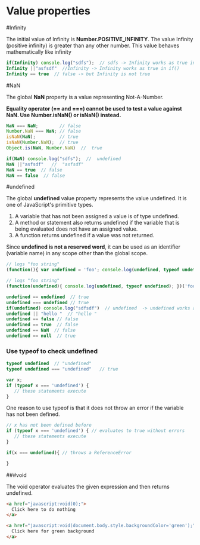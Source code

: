 Value properties
================

#Infinity

The initial value of Infinity is **Number.POSITIVE_INFINITY**. The value Infinity (positive infinity) is greater than any other number. This value behaves mathematically like infinity

```js
if(Infinity) console.log("sdfs");  // sdfs -> Infinity works as true in if()
Infinity ||"asfsdf"  //Infinity -> Infinity works as true in if()
Infinity == true  // false -> but Infinity is not true
```

#NaN

The global **NaN** property is a value representing Not-A-Number.

**Equality operator (== and ===) cannot be used to test a value against NaN. Use Number.isNaN() or isNaN() instead.**

```js
NaN === NaN;        // false
Number.NaN === NaN; // false
isNaN(NaN);         // true
isNaN(Number.NaN);  // true
Object.is(NaN, Number.NaN)  //  true

if(NaN) console.log("sdfs");  //  undefined
NaN ||"asfsdf"   //  "asfsdf"
NaN == true  // false
NaN == false  // false
```

#undefined

The global **undefined** value property represents the value undefined. It is one of JavaScript's primitive types.


1. A variable that has not been assigned a value is of type undefined. 
2. A method or statement also returns undefined if the variable that is being evaluated does not have an assigned value. 
3. A function returns undefined if a value was not returned.

Since **undefined is not a reserved word**, it can be used as an identifier (variable name) in any scope other than the global scope.

```js
// logs "foo string"
(function(){ var undefined = 'foo'; console.log(undefined, typeof undefined); })();

// logs "foo string"
(function(undefined){ console.log(undefined, typeof undefined); })('foo');
```


```js
undefined == undefined  // true
undefined === undefined // true
if(undefined) console.log("sdfsdf")  // undefined  -> undefined works as false in if()
undefined || "hello "  // "hello "
undefined == false // false
undefined == true  // false
undefined == NaN  // false
undefined == null  // true
```

### Use typeof to check undefined

```js
typeof undefined  // "undefined"
typeof undefined === "undefined"   // true

var x;
if (typeof x === 'undefined') {
   // these statements execute
}
```

One reason to use typeof is that it does not throw an error if the variable has not been defined.

```js
// x has not been defined before
if (typeof x === 'undefined') { // evaluates to true without errors
   // these statements execute
}

if(x === undefined){ // throws a ReferenceError

}
```

###void

The void operator evaluates the given expression and then returns undefined.

```html
<a href="javascript:void(0);">
  Click here to do nothing
</a>

<a href="javascript:void(document.body.style.backgroundColor='green');">
  Click here for green background
</a>
```

